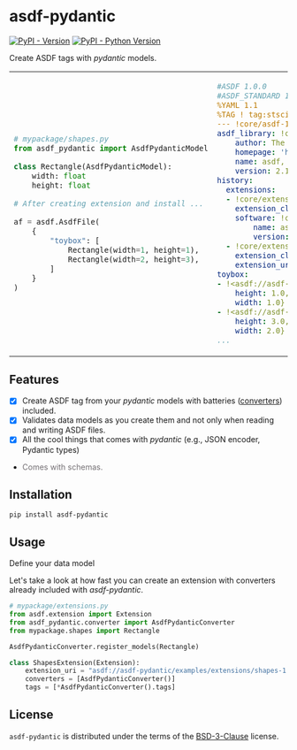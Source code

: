 # asdf-pydantic


[![PyPI - Version](https://img.shields.io/pypi/v/asdf-pydantic.svg)](https://pypi.org/project/asdf-pydantic)
[![PyPI - Python Version](https://img.shields.io/pypi/pyversions/asdf-pydantic.svg)](https://pypi.org/project/asdf-pydantic)

Create ASDF tags with *pydantic* models.

<table>
<tr>
<td>

```py
# mypackage/shapes.py
from asdf_pydantic import AsdfPydanticModel

class Rectangle(AsdfPydanticModel):
    width: float
    height: float

# After creating extension and install ...

af = asdf.AsdfFile(
    {
        "toybox": [
            Rectangle(width=1, height=1),
            Rectangle(width=2, height=3),
        ]
    }
)
```

</td>
<td>

```yaml
#ASDF 1.0.0
#ASDF_STANDARD 1.5.0
%YAML 1.1
%TAG ! tag:stsci.edu:asdf/
--- !core/asdf-1.1.0
asdf_library: !core/software-1.0.0 {
    author: The ASDF Developers,
    homepage: 'http://github.com/asdf-format/asdf',
    name: asdf,
    version: 2.14.3}
history:
  extensions:
  - !core/extension_metadata-1.0.0
    extension_class: asdf.extension.BuiltinExtension
    software: !core/software-1.0.0 {
        name: asdf,
        version: 2.14.3}
  - !core/extension_metadata-1.0.0 {
    extension_class: mypackage.shapes.ShapesExtension,
    extension_uri: 'asdf://asdf-pydantic/shapes/extensions/shapes-1.0.0'}
toybox:
- !<asdf://asdf-pydantic/shapes/tags/rectangle-1.0.0> {
    height: 1.0,
    width: 1.0}
- !<asdf://asdf-pydantic/shapes/tags/rectangle-1.0.0> {
    height: 3.0,
    width: 2.0}
...
```

</td>
</tr>
</table>

## Features

- [x] Create ASDF tag from your *pydantic* models with batteries ([converters](https://asdf.readthedocs.io/en/stable/asdf/extending/converters.html)) included.
- [x] Validates data models as you create them and not only when reading and writing ASDF files.
- [x] All the cool things that comes with *pydantic* (e.g., JSON encoder, Pydantic types)
- <span style="color: #736f73">Comes with schemas.</span>

## Installation

```console
pip install asdf-pydantic
```

## Usage

Define your data model




Let's take a look at how fast you can create an extension with converters
already included with *asdf-pydantic*.
```py
# mypackage/extensions.py
from asdf.extension import Extension
from asdf_pydantic.converter import AsdfPydanticConverter
from mypackage.shapes import Rectangle

AsdfPydanticConverter.register_models(Rectangle)

class ShapesExtension(Extension):
    extension_uri = "asdf://asdf-pydantic/examples/extensions/shapes-1.0.0"
    converters = [AsdfPydanticConverter()]
    tags = [*AsdfPydanticConverter().tags]
```

## License

`asdf-pydantic` is distributed under the terms of the [BSD-3-Clause](./LICENSE) license.
